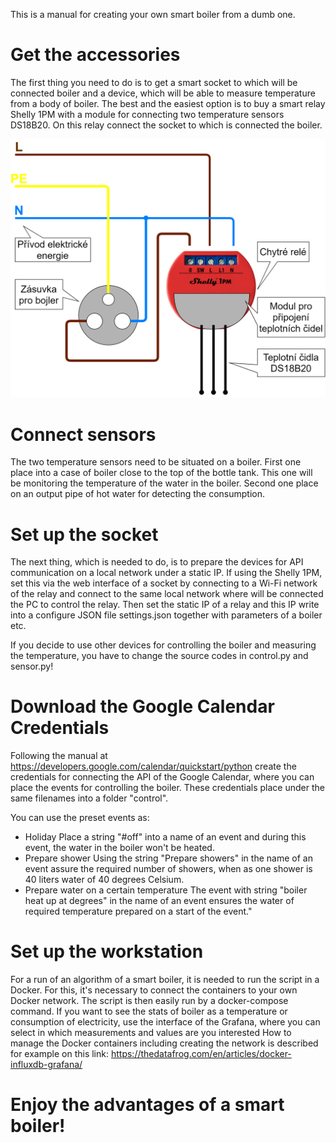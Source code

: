 This is a manual for creating your own smart boiler from a dumb one.

# Get the accessories
The first thing you need to do is to get a smart socket to which will be connected boiler and a device, which will be able to measure temperature from a body of boiler. 
The best and the easiest option is to buy a smart relay Shelly 1PM with a module for connecting two temperature sensors DS18B20. On this relay connect the socket to which is connected the boiler.

![Connection of smart relay on a socket.](https://github.com/grinwi/smart_boiler/blob/main/sta%C5%BEen%C3%BD%20soubor.png)

# Connect sensors
The two temperature sensors need to be situated on a boiler. First one place into a case of boiler close to the top of the bottle tank. This one will be monitoring the temperature of the water in the boiler. Second one place on an output pipe of hot water for detecting the consumption.

# Set up the socket
The next thing, which is needed to do, is to prepare the devices for API communication on a local network under a static IP. If using the Shelly 1PM, set this via the web interface of a socket by connecting to a Wi-Fi network of the relay and connect to the same local network where will be connected the PC to control the relay. Then set the static IP of a relay and this IP write into a configure JSON file settings.json together with parameters of a boiler etc.

If you decide to use other devices for controlling the boiler and measuring the temperature, you have to change the source codes in control.py and sensor.py!

# Download the Google Calendar Credentials
Following the manual at https://developers.google.com/calendar/quickstart/python create the credentials for connecting the API of the Google Calendar, where you can place the events for controlling the boiler. These credentials place under the same filenames into a folder "control". 

You can use the preset events as:
- Holiday
Place a string "#off" into a name of an event and during this event, the water in the boiler won't be heated.
- Prepare shower
Using the string "Prepare <number of showers> showers" in the name of an event assure the required number of showers, when as one shower is 40 liters water of 40 degrees Celsium.
- Prepare water on a certain temperature
The event with string "boiler heat up at <number> degrees" in the name of an event ensures the water of required temperature prepared on a start of the event."

# Set up the workstation
For a run of an algorithm of a smart boiler, it is needed to run the script in a Docker. For this, it's necessary to connect the containers to your own Docker network.  The script is then easily run by a docker-compose command. If you want to see the stats of boiler as a temperature or consumption of electricity, use the interface of the Grafana, where you can select in which measurements and values are you interested
How to manage the Docker containers including creating the network is described for example on this link: <https://thedatafrog.com/en/articles/docker-influxdb-grafana/>

# Enjoy the advantages of a smart boiler!
